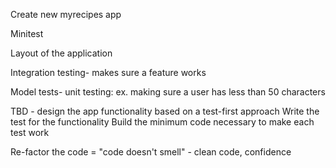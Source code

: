 Create new myrecipes app

Minitest

Layout of the application

Integration testing- makes sure a feature works

Model tests- unit testing: ex. making sure a user has less than 50 characters

TBD - design the app functionality based on a test-first approach
Write the test for the functionality
Build the minimum code necessary to make each test work

Re-factor the code = "code doesn't smell" - clean code, confidence